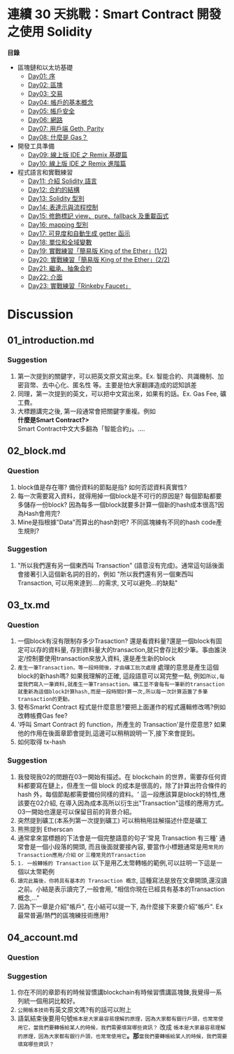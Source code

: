 # 連續 30 天挑戰：Smart Contract 開發之使用 Solidity

**目錄**

* 區塊鏈和以太坊基礎
  * [Day01: 序](https://ithelp.ithome.com.tw/articles/10200395)
  * [Day02: 區塊](https://ithelp.ithome.com.tw/articles/10200528)
  * [Day03: 交易](https://ithelp.ithome.com.tw/articles/10200654)
  * [Day04: 帳戶的基本概念](https://ithelp.ithome.com.tw/articles/10200900)
  * [Day05: 帳戶安全](https://ithelp.ithome.com.tw/articles/10200992)
  * [Day06: 網路](https://ithelp.ithome.com.tw/articles/10201207)
  * [Day07: 用戶端 Geth, Parity](https://ithelp.ithome.com.tw/articles/10201364)
  * [Day08: 什麼是 Gas？](https://ithelp.ithome.com.tw/articles/10201462)
* 開發工具準備
  * [Day09: 線上版 IDE 之 Remix 基礎篇](https://ithelp.ithome.com.tw/articles/10201750)
  * [Day10: 線上版 IDE 之 Remix 進階篇](https://ithelp.ithome.com.tw/articles/10202347)
* 程式語言和實戰練習
  * [Day11: 介紹 Solidity 語言](https://ithelp.ithome.com.tw/articles/10202884)
  * [Day12: 合約的結構](https://ithelp.ithome.com.tw/articles/10203280)
  * [Day13: Solidity 型別](https://ithelp.ithome.com.tw/articles/10203495)
  * [Day14: 表達示與流程控制](https://ithelp.ithome.com.tw/articles/10203645)
  * [Day15: 修飾標記 view、pure、fallback 及重載函式](https://ithelp.ithome.com.tw/articles/10204079)
  * [Day16: mapping 型別](https://ithelp.ithome.com.tw/articles/10204297)
  * [Day17: 可見度和自動生成 getter 函示](https://ithelp.ithome.com.tw/articles/10204818)
  * [Day18: 單位和全域變數](https://ithelp.ithome.com.tw/articles/10205053)
  * [Day19: 實戰練習「簡易版 King of the Ether」(1/2)](https://ithelp.ithome.com.tw/articles/10205298)
  * [Day20: 實戰練習「簡易版 King of the Ether」(2/2)](https://ithelp.ithome.com.tw/articles/10205760)
  * [Day21: 繼承、抽象合約](https://ithelp.ithome.com.tw/articles/10206052)
  * [Day22: 介面](https://ithelp.ithome.com.tw/articles/10206191)
  * [Day23: 實戰練習「Rinkeby Faucet」](https://ithelp.ithome.com.tw/articles/10206576)


# Discussion
## 01_introduction.md
### Suggestion
1. 第一次提到的關鍵字，可以把英文原文寫出來。Ex.  智能合約、共識機制、加密貨幣、去中心化、匿名性 等。主要是怕大家翻譯造成的認知誤差
1. 同理，第一次提到的英文，可以把中文寫出來，如果有的話。Ex. Gas Fee, 礦工費。
1. 大標題講完之後, 第一段通常會把關鍵字重複。例如 
 </br><b>什麼是Smart Contract?></b></br>
 Smart Contract中文大多翻為「智能合約」。....

## 02_block.md
### Question
1. block值是存在哪? 備份資料的節點是指? 如何否認資料真實性?
1. 每一次需要寫入資料，就得用掉一個block是不可行的原因是? 每個節點都要多儲存一份block? 因為每多一個block就要多計算一個新的hash成本很高?因為Hash會用完?
1. Mine是指根據"Data"而算出的hash對吧? 不同區塊練有不同的hash code產生規則?
### Suggestion
1. "所以我們還有另一個東西叫 Transaction" (語意沒有完成)。通常這句話後面會接著引入這個新名詞的目的，例如 "所以我們還有另一個東西叫Transaction, 可以用來達到....的需求, 又可以避免...的缺點"

## 03_tx.md
### Question
1. 一個block有沒有限制存多少Trasaction? 還是看資料量?還是一個block有固定可以存的資料量, 存到資料量大的transaction,就只會存比較少筆。事由誰決定/控制要使用transaction來放入資料, 還是產生新的block
1. `產生一筆Transaction，等一段時間後，才由礦工批次處理` 處理的意思是產生這個block的新hash嗎? 如果我理解的正確, 這段語意可以寫完整一點, 例如`所以,每當我們寫入一筆資料,就產生一筆Transaction。礦工並不會每有一筆新的transaction就重新為這個block計算hash,而是一段時間計算一次,所以每一次計算涵蓋了多筆transaction的更動。`
1. 發布Smarkt Contract 程式是什麼意思?要把上面運作的程式邏輯修改嗎?例如改轉帳費Gas fee?
1. '呼叫 Smart Contract 的 function，所產生的 Transaction'是什麼意思? 如果他的作用在後面章節會提到,這邊可以稍稍說明一下,接下來會提到。
1. 如何取得 tx-hash 
### Suggestion
1. 我發現我02的問題在03一開始有描述。在 blockchain 的世界，需要存任何資料都要寫在鏈上，但產生一個 block 的成本是很高的，除了計算出符合條件的 hash 外，每個節點都需要備份同樣的資料。' 這一段應該算是block的特性,應該要在02介紹, 在導入因為成本高所以衍生出"Transaction"這樣的應用方式。 03一開始也還是可以保留目前的背景介紹。
1. 突然提到礦工(本系列第一次提到礦工) 可以稍稍用註解描述什麼是礦工
1. 熊熊提到 Etherscan
1. 通常拿來當標題的下法會是一個完整語意的句子'常見 Transaction 有三種' 通常會是一個小段落的開頭, 而且後面就要接內容, 要當作小標題通常是用`常見的Transaction應用/介紹` or `三種常見的Transaction`
1. `1. 一般轉帳的 Transaction` 以下是用乙太幣轉帳的範例,可以註明一下這是一個以太幣範例
1. `讀完此篇後，你將具有基本的 Transaction 概念`, 這種寫法是放在文章開頭,還沒讀之前。小結是表示讀完了,一般會用, "相信你現在已經具有基本的Transaction概念,..." 
1. 因為下一章是介紹"帳戶", 在小結可以提一下, 為什麼接下來要介紹"帳戶". Ex 最常普遍/熱門的區塊練技術應用?

## 04_account.md
### Question

### Suggestion
1. 你在不同的章節有的時候習慣講blockchain有時候習慣講區塊鍊,我覺得一系列統一個用詞比較好。
1. `公開帳本技術`有英文原文嗎?有的話可以附上
1. 語氣結束後要用句號`帳本是大家最容易理解的原理，因為大家都有銀行戶頭，也常常使用它，當我們要轉帳給某人的時候，我們需要填寫哪些資訊？`
改成 `帳本是大家最容易理解的原理，因為大家都有銀行戶頭，也常常使用它`<b>。那</b>`當我們要轉帳給某人的時候，我們需要填寫哪些資訊？`

